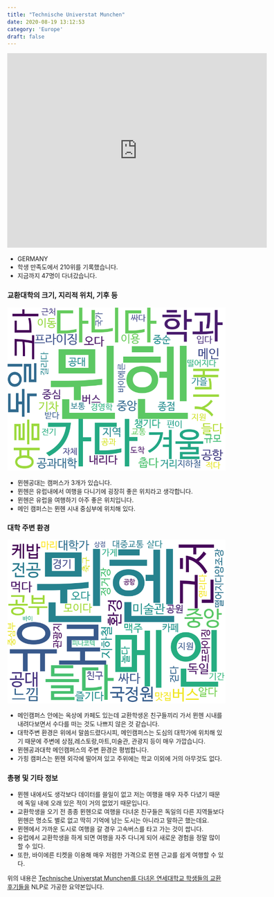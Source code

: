 ```yaml
---
title: "Technische Universtat Munchen"
date: 2020-08-19 13:12:53
category: 'Europe'
draft: false
---
```


<iframe
width="600"
height="450"
frameborder="0" style="border:0"
src="https://www.google.com/maps/embed/v1/place?key=AIzaSyC9e1AME-pVmWC4hBpFdu5S4dKzyepa3HQ&q=Technische+Universtat+Munchen&center=48.14966,11.5678602&zoom=14" allowfullscreen>
</iframe>

* GERMANY
* 학생 만족도에서 210위를 기록했습니다.
* 지금까지 47명이 다녀갔습니다. 

### 교환대학의 크기, 지리적 위치, 기후 등

![gen_info-WordCloud](../univ_wordclouds_okt/gen_info/DE000016_gen_info_okt.png)

* 뮌헨공대는 캠퍼스가 3개가 있습니다.
* 뮌헨은 유럽내에서 여행을 다니기에 굉장히 좋은 위치라고 생각합니다.
* 뮌헨은 유럽을 여행하기 아주 좋은 위치입니다.
* 메인 캠퍼스는 뮌헨 시내 중심부에 위치해 있다.


### 대학 주변 환경

![env_info-WordCloud](../univ_wordclouds_okt/env_info/DE000016_env_info_okt.png)

* 메인캠퍼스 안에는 옥상에 카페도 있는데 교환학생온 친구들끼리 가서 뮌헨 시내를 내려다보면서 수다를 떠는 것도 나쁘지 않은 것 같습니다.
* 대학주변 환경은 위에서 말씀드렸다시피, 메인캠퍼스는 도심의 대학가에 위치해 있기 때문에 주변에 상점,레스토랑,마트,미술관, 관광지 등이 매우 가깝습니다.
* 뮌헨공과대학 메인캠퍼스의 주변 환경은 평범합니다.
* 가힝 캠퍼스는 뮌헨 외각에 떨어져 있고 주위에는 학교 이외에 거의 아무것도 없다.


### 총평 및 기타 정보 
* 뮌헨 내에서도 생각보다 데이터를 쓸일이 없고 저는 여행을 매우 자주 다녔기 때문에 독일 내에 오래 있은 적이 거의 없었기 때문입니다.
* 교환학생을 오기 전 종종 뮌헨으로 여행을 다녀온 친구들은 독일의 다른 지역들보다 뮌헨은 명소도 별로 없고 딱히 기억에 남는 도시는 아니라고 말하곤 했는데요.
* 뮌헨에서 가까운 도시로 여행을 갈 경우 고속버스를 타고 가는 것이 쌉니다.
* 유럽에서 교환학생을 하게 되면 여행을 자주 다니게 되어 새로운 경험을 정말 많이 할 수 있다.
* 또한, 바이에른 티켓을 이용해 매우 저렴한 가격으로 뮌헨 근교를 쉽게 여행할 수 있다.


위의 내용은 [Technische Universtat Munchen를 다녀온 연세대학교 학생들의 교환 후기들을](http://oia.yonsei.ac.kr/partner/expReport.asp?ucode=DE000016&bgbn=A) NLP로 가공한 요약본입니다. 
